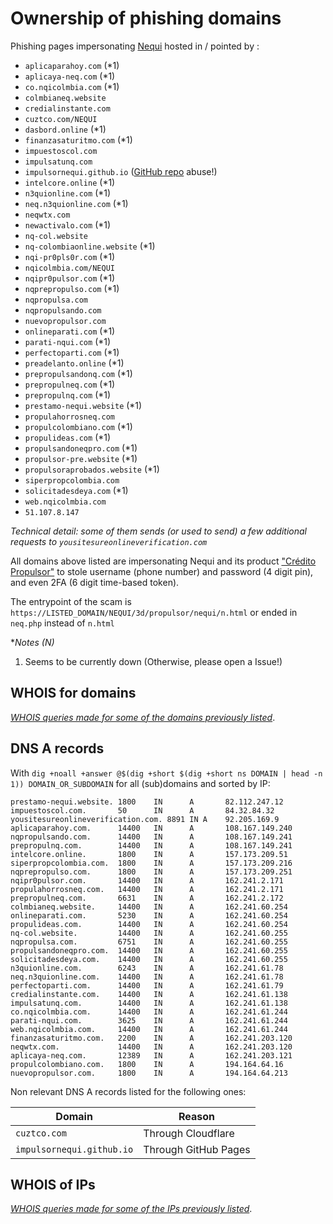 # Ownership of phishing domains

Phishing pages impersonating [Nequi](https://www.nequi.com.co) hosted in / pointed by :

- `aplicaparahoy.com` (*1)
- `aplicaya-neq.com` (*1)
- `co.nqicolmbia.com` (*1)
- `colmbianeq.website`
- `credialinstante.com`
- `cuztco.com/NEQUI`
- `dasbord.online` (*1)
- `finanzasaturitmo.com` (*1)
- `impuestoscol.com`
- `impulsatunq.com`
- `impulsornequi.github.io` ([GitHub repo](https://github.com/impulsornequi/impulsornequi.github.io) abuse!)
- `intelcore.online` (*1)
- `n3quionline.com` (*1)
- `neq.n3quionline.com` (*1)
- `neqwtx.com`
- `newactivalo.com` (*1)
- `nq-col.website`
- `nq-colombiaonline.website` (*1)
- `nqi-pr0pls0r.com` (*1)
- `nqicolmbia.com/NEQUI`
- `nqipr0pulsor.com` (*1)
- `nqprepropulso.com` (*1)
- `nqpropulsa.com`
- `nqpropulsando.com`
- `nuevopropulsor.com`
- `onlineparati.com` (*1)
- `parati-nqui.com` (*1)
- `perfectoparti.com` (*1)
- `preadelanto.online` (*1)
- `prepropulsandonq.com` (*1)
- `prepropulneq.com` (*1)
- `prepropulnq.com` (*1)
- `prestamo-nequi.website` (*1)
- `propulahorrosneq.com`
- `propulcolombiano.com` (*1)
- `propulideas.com` (*1)
- `propulsandoneqpro.com` (*1)
- `propulsor-pre.website` (*1)
- `propulsoraprobados.website` (*1)
- `siperpropcolombia.com`
- `solicitadesdeya.com` (*1)
- `web.nqicolmbia.com`
- `51.107.8.147`

_Technical detail: some of them sends (or used to send) a few additional requests to `yousitesureonlineverification.com`_

All domains above listed are impersonating Nequi and its product ["Crédito Propulsor"](https://www.nequi.com.co/personas/credito/propulsor) to stole username (phone number) and password (4 digit pin), and even 2FA (6 digit time-based token).

The entrypoint of the scam is `https://LISTED_DOMAIN/NEQUI/3d/propulsor/nequi/n.html` or ended in `neq.php` instead of `n.html`

**Notes (*N)**

1. Seems to be currently down (Otherwise, please open a Issue!)

## WHOIS for domains

_[WHOIS queries made for some of the domains previously listed](logs/whois%20domain/README.md)_.


## DNS A records

With `dig +noall +answer @$(dig +short $(dig +short ns DOMAIN | head -n 1)) DOMAIN_OR_SUBDOMAIN` for all (sub)domains and sorted by IP:

```log
prestamo-nequi.website. 1800    IN      A       82.112.247.12
impuestoscol.com.       50      IN      A       84.32.84.32
yousitesureonlineverification.com. 8891 IN A    92.205.169.9
aplicaparahoy.com.      14400   IN      A       108.167.149.240
nqpropulsando.com.      14400   IN      A       108.167.149.241
prepropulnq.com.        14400   IN      A       108.167.149.241
intelcore.online.       1800    IN      A       157.173.209.51
siperpropcolombia.com.  1800    IN      A       157.173.209.216
nqprepropulso.com.      1800    IN      A       157.173.209.251
nqipr0pulsor.com.       14400   IN      A       162.241.2.171
propulahorrosneq.com.   14400   IN      A       162.241.2.171
prepropulneq.com.       6631    IN      A       162.241.2.172
colmbianeq.website.     14400   IN      A       162.241.60.254
onlineparati.com.       5230    IN      A       162.241.60.254
propulideas.com.        14400   IN      A       162.241.60.254
nq-col.website.         14400   IN      A       162.241.60.255
nqpropulsa.com.         6751    IN      A       162.241.60.255
propulsandoneqpro.com.  14400   IN      A       162.241.60.255
solicitadesdeya.com.    14400   IN      A       162.241.60.255
n3quionline.com.        6243    IN      A       162.241.61.78
neq.n3quionline.com.    14400   IN      A       162.241.61.78
perfectoparti.com.      14400   IN      A       162.241.61.79
credialinstante.com.    14400   IN      A       162.241.61.138
impulsatunq.com.        14400   IN      A       162.241.61.138
co.nqicolmbia.com.      14400   IN      A       162.241.61.244
parati-nqui.com.        3625    IN      A       162.241.61.244
web.nqicolmbia.com.     14400   IN      A       162.241.61.244
finanzasaturitmo.com.   2200    IN      A       162.241.203.120
neqwtx.com.             14400   IN      A       162.241.203.120
aplicaya-neq.com.       12389   IN      A       162.241.203.121
propulcolombiano.com.   1800    IN      A       194.164.64.16
nuevopropulsor.com.     1800    IN      A       194.164.64.213
```

Non relevant DNS A records listed for the following ones:

|           Domain          |       Reason         |
|            ---            |         ---          |
| `cuztco.com`              | Through Cloudflare   |
| `impulsornequi.github.io` | Through GitHub Pages |

## WHOIS of IPs

_[WHOIS queries made for some of the IPs previously listed](logs/whois%20ip/README.md)_.
